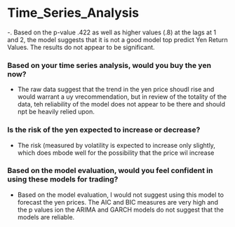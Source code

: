 # Time_Series_Analysis


 -. Based on the p-value .422 as well as higher values (.8) at the lags at 1 and 2, the model suggests that it is not a good model top predict Yen Return Values. The results do not appear to be significant. 

### Based on your time series analysis, would you buy the yen now?

- The raw data suggest that the trend in the yen price shoudl rise and would warrant a  uy vrecommendation, but in review of the totality of the data, teh reliability of the model does not appear to be there and should npt be heavily relied upon.

### Is the risk of the yen expected to increase or decrease?
- The risk (measured by volatility is expected to increase only slightly, which does mbode well for the possibility that the price wil increase 

### Based on the model evaluation, would you feel confident in using these models for trading?
- Based on the model evaluation, I would not suggest using this model to forecast the yen prices. The AIC and BIC measures are very high and the p values ion the ARIMA and GARCH models do not suggest that the models are reliable.
